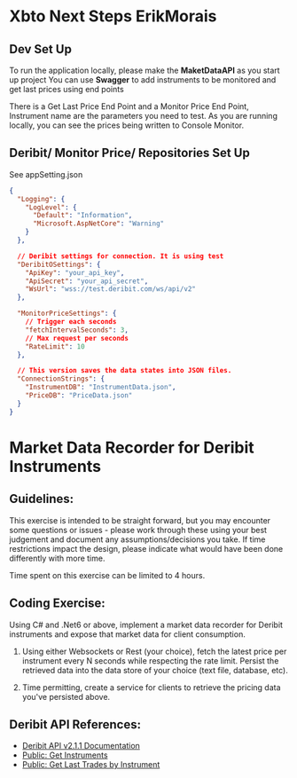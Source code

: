# Xbto Next Steps ErikMorais




## Dev Set Up 
To run the application locally, please make the **MaketDataAPI** as you start up project
You can use **Swagger** to add instruments to be monitored and get last prices using end points

There is a Get Last Price End Point and a Monitor Price End Point, Instrument name are the parameters you need to test.
As you are running locally, you can see the prices being written to Console Monitor.

## Deribit/ Monitor Price/ Repositories Set Up

See appSetting.json
```json
{
  "Logging": {
    "LogLevel": {
      "Default": "Information",
      "Microsoft.AspNetCore": "Warning"
    }
  },

  // Deribit settings for connection. It is using test
  "DeribitOSettings": {
    "ApiKey": "your_api_key",
    "ApiSecret": "your_api_secret",
    "WsUrl": "wss://test.deribit.com/ws/api/v2"
  },

  "MonitorPriceSettings": {
    // Trigger each seconds
    "fetchIntervalSeconds": 3,
    // Max request per seconds
    "RateLimit": 10
  },

  // This version saves the data states into JSON files.
  "ConnectionStrings": {
    "InstrumentDB": "InstrumentData.json",
    "PriceDB": "PriceData.json"
  }
}
```

# Market Data Recorder for Deribit Instruments

## Guidelines:

This exercise is intended to be straight forward, but you may encounter some questions or issues - please work through these using your best judgement and document any assumptions/decisions you take. If time restrictions impact the design, please indicate what would have been done differently with more time.

Time spent on this exercise can be limited to 4 hours.

## Coding Exercise:

Using C# and .Net6 or above, implement a market data recorder for Deribit instruments and expose that market data for client consumption.

1. Using either Websockets or Rest (your choice), fetch the latest price per instrument every N seconds while respecting the rate limit. Persist the retrieved data into the data store of your choice (text file, database, etc).

2. Time permitting, create a service for clients to retrieve the pricing data you've persisted above.

## Deribit API References:

- [Deribit API v2.1.1 Documentation](https://docs.deribit.com/#deribit-api-v2-1-1)
- [Public: Get Instruments](https://docs.deribit.com/#public-get_instruments)
- [Public: Get Last Trades by Instrument](https://docs.deribit.com/#public-get_last_trades_by_instrument)



